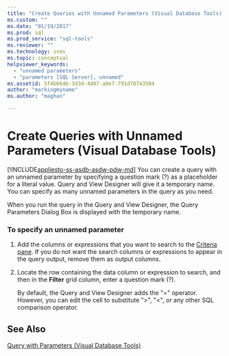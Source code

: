 ```yaml
---
title: "Create Queries with Unnamed Parameters (Visual Database Tools) | Microsoft Docs"
ms.custom: ""
ms.date: "01/19/2017"
ms.prod: sql
ms.prod_service: "sql-tools"
ms.reviewer: ""
ms.technology: ssms
ms.topic: conceptual
helpviewer_keywords: 
  - "unnamed parameters"
  - "parameters [SQL Server], unnamed"
ms.assetid: 5f4b664b-3d3d-4d07-a0e7-791d78743504
author: "markingmyname"
ms.author: "maghan"

---
```

# Create Queries with Unnamed Parameters (Visual Database Tools)
[!INCLUDE[appliesto-ss-asdb-asdw-pdw-md](../../includes/appliesto-ss-asdb-asdw-pdw-md.md)]
You can create a query with an unnamed parameter by specifying a question mark (?) as a placeholder for a literal value. Query and View Designer will give it a temporary name. You can specify as many unnamed parameters in the query as you need.  
  
When you run the query in the Query and View Designer, the Query Parameters Dialog Box is displayed with the temporary name.  
  
### To specify an unnamed parameter  
  
1.  Add the columns or expressions that you want to search to the [Criteria pane](../../ssms/visual-db-tools/criteria-pane-visual-database-tools.md). If you do not want the search columns or expressions to appear in the query output, remove them as output columns.  
  
2.  Locate the row containing the data column or expression to search, and then in the **Filter** grid column, enter a question mark (?).  
  
    By default, the Query and View Designer adds the "=" operator. However, you can edit the cell to substitute ">", "<", or any other SQL comparison operator.  
  
## See Also  
[Query with Parameters &#40;Visual Database Tools&#41;](../../ssms/visual-db-tools/query-with-parameters-visual-database-tools.md)  
  
